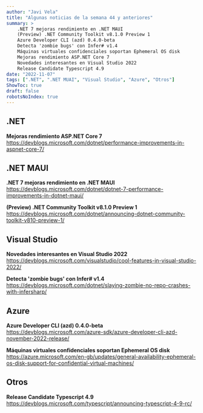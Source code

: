 ```yaml
---
author: "Javi Vela"
title: "Algunas noticias de la semana 44 y anteriores"
summary: >
    .NET 7 mejoras rendimiento en .NET MAUI
    (Preview) .NET Community Toolkit v8.1.0 Preview 1
    Azure Developer CLI (azd) 0.4.0-beta
    Detecta 'zombie bugs' con Infer# v1.4
    Máquinas virtuales confidenciales soportan Ephemeral OS disk
    Mejoras rendimiento ASP.NET Core 7
    Novedades interesantes en Visual Studio 2022
    Release Candidate Typescript 4.9
date: "2022-11-07"
tags: [".NET", ".NET MUAI", "Visual Studio", "Azure", "Otros"]
ShowToc: true
draft: false
robotsNoIndex: true
---
```

## .NET
**Mejoras rendimiento ASP.NET Core 7**
https://devblogs.microsoft.com/dotnet/performance-improvements-in-aspnet-core-7/
<br/>
<!-- #dotnet #aspnet #performance -->

## .NET MAUI
**.NET 7 mejoras rendimiento en .NET MAUI**
https://devblogs.microsoft.com/dotnet/dotnet-7-performance-improvements-in-dotnet-maui/
<br/>
<!-- #dotnet #maui #performance -->

**(Preview) .NET Community Toolkit v8.1.0 Preview 1**
https://devblogs.microsoft.com/dotnet/announcing-dotnet-community-toolkit-v810-preview-1/
<br/>
<!-- #dotnet #maui #communitytoolkit #preview #mvvm #uwp -->

## Visual Studio
**Novedades interesantes en Visual Studio 2022**
https://devblogs.microsoft.com/visualstudio/cool-features-in-visual-studio-2022/
<br/>
<!-- #visualstudio #features #cool -->

**Detecta 'zombie bugs' con Infer# v1.4**
https://devblogs.microsoft.com/dotnet/slaying-zombie-no-repo-crashes-with-infersharp/
<br/>
<!-- #infersharp #bug #performance #security #csharp-->

## Azure
**Azure Developer CLI (azd) 0.4.0-beta**
https://devblogs.microsoft.com/azure-sdk/azure-developer-cli-azd-november-2022-release/
<bt/>
<!-- #azure #developer #cli #beta -->

**Máquinas virtuales confidenciales soportan Ephemeral OS disk**
https://azure.microsoft.com/en-gb/updates/general-availability-ephemeral-os-disk-support-for-confidential-virtual-machines/
<!-- #azure #vm #virtualmachines #confidencial --> 

## Otros
**Release Candidate Typescript 4.9**
https://devblogs.microsoft.com/typescript/announcing-typescript-4-9-rc/
<!-- #typescript #releasecandidate #microsoft -->